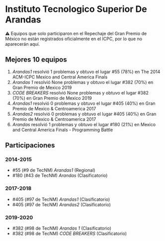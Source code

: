 # Instituto Tecnologico Superior De Arandas

:warning: Equipos que solo participaron en el Repechaje del Gran Premio de México no están registrados oficialmente en el ICPC, por lo que no aparecerán aquí.

## Mejores 10 equipos

1. _Arandas1_ resolvió 1 problemas y obtuvo el lugar #55 (78%) en The 2014 ACM-ICPC Mexico and Central America Finals
1. _Arandas 1_ resolvió None problemas y obtuvo el lugar #382 (70%) en Gran Premio de Mexico 2019
1. _CODE BREAKERS_ resolvió None problemas y obtuvo el lugar #382 (70%) en Gran Premio de Mexico 2019
1. _Arandas1_ resolvió 0 problemas y obtuvo el lugar #405 (40%) en Gran Premio de Mexico & Centroamerica 2017
1. _Arandas2_ resolvió 0 problemas y obtuvo el lugar #405 (40%) en Gran Premio de Mexico & Centroamerica 2017
1. _Arandas_ resolvió 1 problemas y obtuvo el lugar #180 (21%) en Mexico and Central America Finals - Programming Battle

## Participaciones

### 2014-2015

- #55 (#9 de TecNM) _Arandas1_ (Regional)
- #180 (#43 de TecNM) _Arandas_ (Clasificatorio)

### 2017-2018

- #405 (#97 de TecNM) _Arandas1_ (Clasificatorio)
- #405 (#97 de TecNM) _Arandas2_ (Clasificatorio)

### 2019-2020

- #382 (#98 de TecNM) _Arandas 1_ (Clasificatorio)
- #382 (#98 de TecNM) _CODE BREAKERS_ (Clasificatorio)



